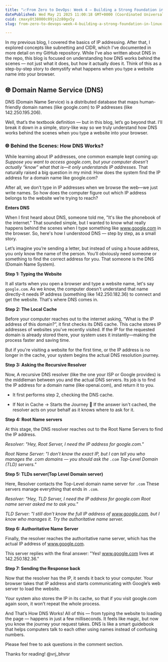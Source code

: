 ```yaml
---
title: "📈From Zero to DevOps: Week 4 – Building a Strong Foundation in Linux Networking- DNS Working"
datePublished: Wed May 21 2025 11:00:18 GMT+0000 (Coordinated Universal Time)
cuid: cmaxy8t38000c09js2z80gx5y
slug: from-zero-to-devops-week-4-building-a-strong-foundation-in-linux-networking-dns-working

---
```


In my previous blog, I covered the basics of IP addressing. After that, I explored concepts like subnetting and CIDR, which I've documented in more detail on my GitHub repository. While I’ve also written about DNS in the repo, this blog is focused on understanding how DNS works behind the scenes — not just what it does, but how it actually does it. Think of this as a step-by-step story to demystify what happens when you type a website name into your browser.

## 🌐 Domain Name Service (DNS)

DNS (Domain Name Service) is a distributed database that maps human-friendly domain names (like google.com) to IP addresses (like 142.250.195.206).

Well, that’s the textbook definition — but in this blog, let’s go beyond that. I’ll break it down in a simple, story-like way so we truly understand how DNS works behind the scenes when you type a website into your browser.

### 🌐 Behind the Scenes: How DNS Works?

While learning about IP addresses, one common example kept coming up: *Suppose you want to access google.com, but your computer doesn’t actually “know” what that is—it only understands IP addresses.* That naturally raised a big question in my mind: How does the system find the IP address for a domain name like google.com?

After all, we don’t type in IP addresses when we browse the web—we just write names. So how does the computer figure out which IP address belongs to the website we’re trying to reach?

**Enters DNS**

When I first heard about DNS, someone told me, "It's like the phonebook of the internet." That sounded simple, but I wanted to know what really happens behind the scenes when I type something like www.google.com in the browser. So, here's how I understood DNS — step by step, as a small story.

Let’s imagine you’re sending a letter, but instead of using a house address, you only know the name of the person. You’ll obviously need someone or something to find the correct address for you. That someone is the DNS (Domain Name System).

**Step 1: Typing the Website**

It all starts when you open a browser and type a website name, let's say `google.com`. As we know, the computer doesn't understand that name directly-it needs IP address (something like 142.250.182.36) to connect and get the website. That's where DNS comes in.

**Step 2: The Local Cache**

Before your computer reaches out to the internet asking, “What is the IP address of this domain?”, it first checks its DNS cache. This cache stores IP addresses of websites you've recently visited. If the IP for the requested domain is already stored there, your system uses it instantly—making the process faster and saving time.

But if you're visiting a website for the first time, or the IP address is no longer in the cache, your system begins the actual DNS resolution journey.

**Step 3: Asking the Recursive Resolver**

Now, A recursive DNS resolver (like the one your ISP or Google provides) is the middleman between you and the actual DNS servers. Its job is to find the IP address for a domain name (like openai.com), and return it to you.

* It first performs step 2, checking the DNS cache.

* If Not in Cache → Starts the Journey 🚶
    If the answer isn't cached, the resolver acts on your behalf as it knows where to ask for it.

**Step 4: Root Name servers**

At this stage, the DNS resolver reaches out to the Root Name Servers to find the IP address.

*Resolver: "Hey, Root Server, I need the IP address for google.com."*

*Root Name Server: "I don’t know the exact IP, but I can tell you who manages the .com domains — you should ask the `.com` Top-Level Domain (TLD) servers."*

**Step 5: TLDs server(Top Level Domain server)**

Here, Resolver contacts the Top-Level domain name server for `.com` These servers manage everything that ends in `.com`.


*Resolver: "Hey, TLD Server, I need the IP address for google.com Root name server asked me to ask you."*

*TLD Server: "I still don’t know the full IP address of www.google.com, but I know who manages it. Try the authoritative name server.*

**Step 6: Authoritative Name Server**

Finally, the resolver reaches the authoritative name server, which has the actual IP address of www.google.com.

This server replies with the final answer: "Yes! www.google.com lives at 142.250.182.36."

**Step 7: Sending the Response back**

Now that the resolver has the IP, it sends it back to your computer. Your browser takes that IP address and starts communicating with Google’s web server to load the website.

Your system also stores the IP in its cache, so that if you visit google.com again soon, it won’t repeat the whole process.


And That’s How DNS Works!
All of this — from typing the website to loading the page — happens in just a few milliseconds. It feels like magic, but now you know the journey your request takes. DNS is like a smart guidebook that helps computers talk to each other using names instead of confusing numbers.

Please feel free to ask questions in the comment section.

Thanks for reading!
@vrj_bhvsr